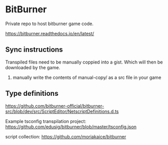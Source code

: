 # BitBurner 

Private repo to host bitburner game code.

https://bitburner.readthedocs.io/en/latest/

## Sync instructions

Transpiled files need to be manually coppied into a gist.
Which will then be downloaded by the game. 

1. manually write the contents of manual-copy/ as a src file in your game


## Type definitions

https://github.com/bitburner-official/bitburner-src/blob/dev/src/ScriptEditor/NetscriptDefinitions.d.ts


Example tsconfig transpilation project:
https://github.com/edusig/bitburner/blob/master/tsconfig.json


script collection:
https://github.com/moriakaice/bitburner